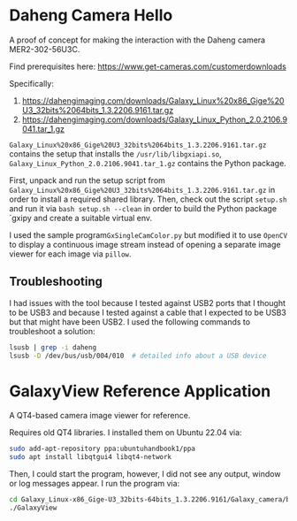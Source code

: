 # Daheng Camera Hello
A proof of concept for making the interaction with the Daheng camera MER2-302-56U3C.

Find prerequisites here:
https://www.get-cameras.com/customerdownloads

Specifically:
1. https://dahengimaging.com/downloads/Galaxy_Linux%20x86_Gige%20U3_32bits%2064bits_1.3.2206.9161.tar.gz
2. https://dahengimaging.com/downloads/Galaxy_Linux_Python_2.0.2106.9041.tar_1.gz

`Galaxy_Linux%20x86_Gige%20U3_32bits%2064bits_1.3.2206.9161.tar.gz` contains the setup that installs
the `/usr/lib/libgxiapi.so`, `Galaxy_Linux_Python_2.0.2106.9041.tar_1.gz` contains the Python package.

First, unpack and run the setup script from
`Galaxy_Linux%20x86_Gige%20U3_32bits%2064bits_1.3.2206.9161.tar.gz` in order to install a required
shared library. Then, check out the script `setup.sh` and run it via `bash setup.sh --clean` in
order to build the Python package `gxipy and create a suitable virtual env.

I used the sample program`GxSingleCamColor.py` but modified it to use `OpenCV` to display a
continuous image stream instead of opening a separate image viewer for each image via `pillow`.


## Troubleshooting
I had issues with the tool because I tested against USB2 ports that I thought to be USB3 and because
I tested against a cable that I expected to be USB3 but that might have been USB2. I used the
following commands to troubleshoot a solution:
```bash
lsusb | grep -i daheng
lsusb -D /dev/bus/usb/004/010  # detailed info about a USB device
```


# GalaxyView Reference Application
A QT4-based camera image viewer for reference.

Requires old QT4 libraries. I installed them on Ubuntu 22.04 via:
```bash
sudo add-apt-repository ppa:ubuntuhandbook1/ppa
sudo apt install libqtgui4 libqt4-network
```

Then, I could start the program, however, I did not see any output, window or log messages appear. I
run the program via:
```bash
cd Galaxy_Linux-x86_Gige-U3_32bits-64bits_1.3.2206.9161/Galaxy_camera/bin
./GalaxyView
```
